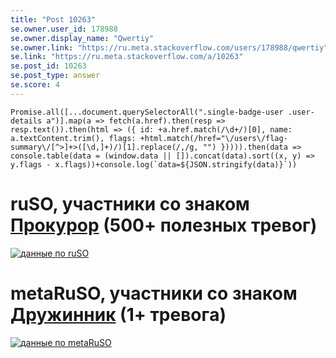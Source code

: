 ```yaml
---
title: "Post 10263"
se.owner.user_id: 178988
se.owner.display_name: "Qwertiy"
se.owner.link: "https://ru.meta.stackoverflow.com/users/178988/qwertiy"
se.link: "https://ru.meta.stackoverflow.com/a/10263"
se.post_id: 10263
se.post_type: answer
se.score: 4
---
```

<pre><code>Promise.all([...document.querySelectorAll(".single-badge-user .user-details a")].map(a =&gt; fetch(a.href).then(resp =&gt; resp.text()).then(html =&gt; ({ id: +a.href.match(/\d+/)[0], name: a.textContent.trim(), flags: +html.match(/href="\/users\/flag-summary\/[^&gt;]+&gt;([\d,]+)/)[1].replace(/,/g, "") })))).then(data =&gt; console.table(data = (window.data || []).concat(data).sort((x, y) =&gt; y.flags - x.flags))+console.log(`data=${JSON.stringify(data)}`))
</code></pre>

<h1>ruSO, участники со знаком <a href="//ru.stackoverflow.com/help/badges/76/marshal">Прокурор</a> (500+ полезных тревог)</h1>

<p><a href="https://i.stack.imgur.com/t4v2s.png" rel="nofollow noreferrer"><img src="https://i.stack.imgur.com/t4v2s.png" alt="данные по ruSO"></a></p>

<h1>metaRuSO, участники со знаком <a href="//ru.meta.stackoverflow.com/help/badges/8?page=1">Дружинник</a> (1+ тревогa)</h1>

<p><a href="https://i.stack.imgur.com/Z78iK.png" rel="nofollow noreferrer"><img src="https://i.stack.imgur.com/Z78iK.png" alt="данные по metaRuSO"></a></p>

